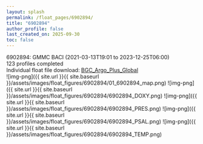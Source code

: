 ```yaml
---
layout: splash
permalink: /float_pages/6902894/
title: "6902894"
author_profile: false
last_created_on: 2025-09-30
toc: false
---
```

 
6902894: GMMC BACI (2021-03-13T19:01 to 2023-12-25T06:00)\
123 profiles completed\
Individual float file download: [BGC_Argo_Plus_Global](https://ftp.soest.hawaii.edu/bgc_argo_plus/Individual_Floats/outliers_removed/6902894_Sprof_processed.nc)\
![img-png]({{ site.url }}{{ site.baseurl }}/assets/images/float_figures/6902894/01_6902894_map.png)
![img-png]({{ site.url }}{{ site.baseurl }}/assets/images/float_figures/6902894/6902894_DOXY.png)
![img-png]({{ site.url }}{{ site.baseurl }}/assets/images/float_figures/6902894/6902894_PRES.png)
![img-png]({{ site.url }}{{ site.baseurl }}/assets/images/float_figures/6902894/6902894_PSAL.png)
![img-png]({{ site.url }}{{ site.baseurl }}/assets/images/float_figures/6902894/6902894_TEMP.png)

